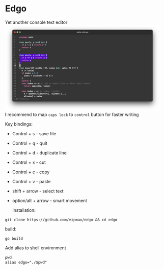 # Edgo
Yet another console text editor
![editor](screen.png)
I recommend to map `caps lock` to `control` button for faster writing   

Key bindings:
- Control + s - save file
- Control + q - quit
- Control + d - duplicate line
- Control + x - cut 
- Control + c - copy 
- Control + v - paste
- shift + arrow - select text
- option/alt + arrow - smart movement


  Installation:
```shell
git clone https://github.com/vipmax/edgo && cd edgo
```
build:
```shell
go build 
```
Add alias to  shell environment
```shell
pwd
alias edgo="./$pwd"